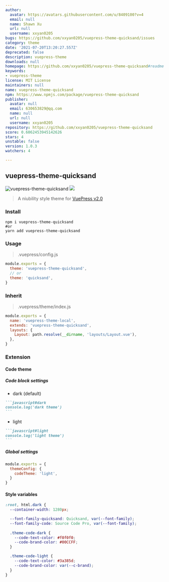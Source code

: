 ```yaml
---
author:
  avatar: https://avatars.githubusercontent.com/u/8409100?v=4
  email: null
  name: Shawn Xu
  url: null
  username: xxyan0205
bugs: https://github.com/xxyan0205/vuepress-theme-quicksand/issues
category: theme
date: '2021-07-20T13:20:27.557Z'
deprecated: false
description: vuepress-theme
downloads: null
homepage: https://github.com/xxyan0205/vuepress-theme-quicksand#readme
keywords:
- vuepress-theme
license: MIT License
maintainers: null
name: vuepress-theme-quicksand
npm: https://www.npmjs.com/package/vuepress-theme-quicksand
publisher:
  avatar: null
  email: 630653829@qq.com
  name: null
  url: null
  username: xxyan0205
repository: https://github.com/xxyan0205/vuepress-theme-quicksand
score: 0.6062453945142626
stars: 4
unstable: false
version: 1.0.3
watchers: 4

---
```


## vuepress-theme-quicksand

![vuepress-theme-quicksand](https://img.shields.io/npm/v/vuepress-theme-quicksand.svg?style=flat-square) ![](https://img.shields.io/github/license/xxyan0205/vuepress-theme-quicksand?style=flat-square)

> A niubility style theme for [VuePress v2.0](https://v2.vuepress.vuejs.org/)

### Install

```base
npm i vuepress-theme-quicksand
#or
yarn add vuepress-theme-quicksand
```

### Usage

> .vuepress/config.js

```js
module.exports = {
  theme: 'vuepress-theme-quicksand',
  // or
  theme: 'quicksand',
}
```

### Inherit

> .vuepress/theme/index.js

```js
module.exports = {
  name: 'vuepress-theme-local',
  extends: 'vuepress-theme-quicksand',
  layouts: {
    Layout: path.resolve(__dirname, 'layouts/Layout.vue'),
  },
}
```

### Extension

#### Code theme

##### Code block settings

* dark (default)

````md
```javascript#dark
console.log('dark theme')
```
````

* light

````md
```javascript#light
console.log('light theme')
```
````

##### Global settings

```js
module.exports = {
  themeConfig: {
    codeTheme: 'light',
  }
}
```

#### Style variables

```css
:root, html.dark {
  --container-width: 1280px;

  --font-family-quicksand: Quicksand, var(--font-family);
  --font-family-code: Source Code Pro, var(--font-family);
  
  .theme-code-dark {
    --code-text-color: #f0f0f0;
    --code-brand-color: #00CCFF;
  }

  .theme-code-light {
    --code-text-color: #3a385d;
    --code-brand-color: var(--c-brand);
  }
}
```